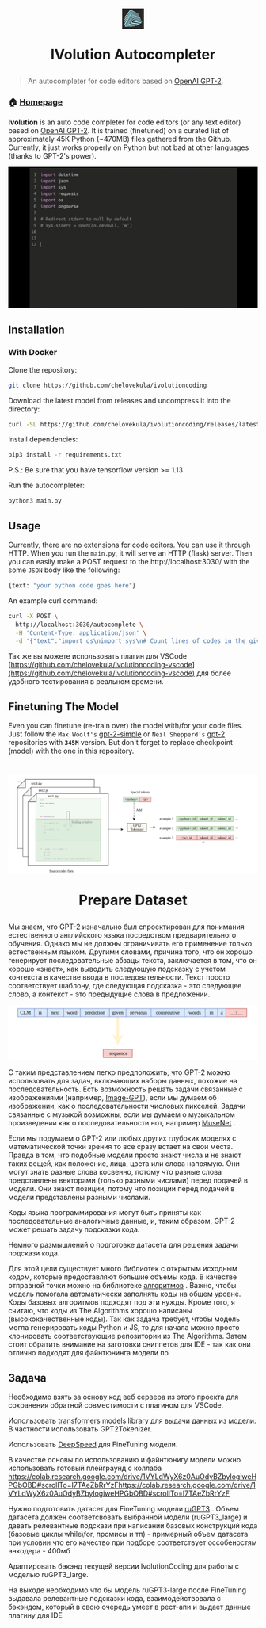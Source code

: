 <h1 align="center"><img src="img/logo.png" alt="IVolution Autocompleter"/><p>IVolution Autocompleter</p></h1>

> An autocompleter for code editors based on [OpenAI GPT-2](https://github.com/openai/gpt-2).

### 🏠 [Homepage](https://ivolution.ai/)

**Ivolution** is an auto code completer for code editors (or any text editor) based on [OpenAI GPT-2](https://github.com/openai/gpt-2). It is trained (finetuned) on a curated list of approximately 45K Python (~470MB) files gathered from the Github. Currently, it just works properly on Python but not bad at other languages (thanks to GPT-2's power).

![Ivolution demo GIF](img/python1.gif)

## Installation

### With Docker

Clone the repository:

```sh
git clone https://github.com/chelovekula/ivolutioncoding
```

Download the latest model from releases and uncompress it into the directory:

```sh
curl -SL https://github.com/chelovekula/ivolutioncoding/releases/latest/download/model.tar.xz | tar -xJC ./ivolutioncoding

```

Install dependencies:

```sh
pip3 install -r requirements.txt
```

P.S.: Be sure that you have tensorflow version >= 1.13

Run the autocompleter:

```sh
python3 main.py
```

## Usage

Currently, there are no extensions for code editors. You can use it through HTTP. When you run the `main.py`, it will serve an HTTP (flask) server. Then you can easily make a POST request to the http://localhost:3030/ with the some `JSON` body like the following:

```sh
{text: "your python code goes here"}
```

An example curl command:

```sh
curl -X POST \
  http://localhost:3030/autocomplete \
  -H 'Content-Type: application/json' \
  -d '{"text":"import os\nimport sys\n# Count lines of codes in the given directory, separated by file extension.\ndef main(directory):\n  line_count = {}\n  for filename in os.listdir(directory):\n    _, ext = os.path.splitext(filename)\n    if ext not"}'
```

Так же вы можете использовать плагин для VSCode [https://github.com/chelovekula/ivolutioncoding-vscode](https://github.com/chelovekula/ivolutioncoding-vscode) для более удобного тестирования в реальном времени.

## Finetuning The Model

Even you can finetune (re-train over) the model with/for your code files. Just follow the `Max Woolf's` [gpt-2-simple](https://github.com/minimaxir/gpt-2-simple) or `Neil Shepperd's` [gpt-2](https://github.com/nshepperd/gpt-2) repositories with **`345M`** version. But don't forget to replace checkpoint (model) with the one in this repository.

<h1 align="center"><img src="img/finetuning.png"/><p>Prepare Dataset</p></h1>

Мы знаем, что GPT-2 изначально был спроектирован для понимания естественного английского языка посредством предварительного обучения. Однако мы не должны ограничивать его применение только естественным языком. Другими словами, причина того, что он хорошо генерирует последовательные абзацы текста, заключается в том, что он хорошо «знает», как выводить следующую подсказку с учетом контекста в качестве ввода в последовательности. Текст просто соответствует шаблону, где следующая подсказка - это следующее слово, а контекст - это предыдущие слова в предложении.

<img src="img/casual_language_modeling.png" />

С таким представлением легко предположить, что GPT-2 можно использовать для задач, включающих наборы данных, похожие на последовательность. Есть возможность решать задачи связанные с изображениями (например, [Image-GPT](https://openai.com/blog/image-gpt/)), если мы думаем об изображении, как о последовательности числовых пикселей. Задачи связанные с музыкой возможны, если мы думаем о музыкальном произведении как о последовательности нот, например [MuseNet](https://openai.com/blog/musenet/) .

Если мы подумаем о GPT-2 или любых других глубоких моделях с математической точки зрения то все сразу встает на свои места. Правда в том, что подобные модели просто знают числа и не знают таких вещей, как положение, лица, цвета или слова напрямую. Они могут знать разные слова косвенно, потому что разные слова представлены векторами (только разными числами) перед подачей в модели. Они знают позиции, потому что позиции перед подачей в модели представлены разными числами.

Коды языка программирования могут быть приняты как последовательные аналогичные данные, и, таким образом, GPT-2 может решать задачу подсказки кода.

Немного размышлений о подготовке датасета для решения задачи подскази кода.

Для этой цели существует много библиотек с открытым исходным кодом, которые предоставляют большие объемы кода. В качестве отправной точки можно на библиотеке [алгоритмов](https://github.com/TheAlgorithms) . Важно, чтобы модель помогала автоматически заполнять коды на общем уровне. Коды базовых алгоритмов подходят под эти нужды. Кроме того, я считаю, что коды из The Algorithms хорошо написаны (высококачественные коды). Так как задача требует, чтобы модель могла генерировать коды Python и JS, то для начала  можно просто клонировать соответствующие репозитории из The Algorithms. Затем стоит обратить внимание на заготовки сниппетов для IDE - так как они отлично подходят для файнтюнинга модели по 

## Задача

Необходимо взять за основу код веб сервера из этого проекта для сохранения обратной совместимости с плагином для VSCode.

Использовать [transformers](https://github.com/huggingface/transformershttps://github.com/huggingface/transformers) models library для выдачи данных из модели. В частности использовать GPT2Tokenizer.

Использовать [DeepSpeed](https://github.com/microsoft/DeepSpeedgithub.com/microsoft/DeepSpeed) для FineTuning модели.

В качестве основы по использованию и файнтюнигу модели можно использовать готовый плейграунд с коллаба https://colab.research.google.com/drive/1VYLdWyX6z0AuOdyBZbylogiweHPGbOBD#scrollTo=I7TAeZbRrYzFhttps://colab.research.google.com/drive/1VYLdWyX6z0AuOdyBZbylogiweHPGbOBD#scrollTo=I7TAeZbRrYzF

Нужно подготовить датасет для FineTuning модели [ruGPT3](https://github.com/sberbank-ai/ru-gpts) . Объем датасета должен соответсвовать выбранной модели (ruGPT3_large) и давать релевантные подскази при написании базовых конструкций кода (базовые циклы while\for, промисы и тп) - примерный объем датасета при условии что его качество при подборе соответствует оссобеностям энкодера - 400мб

Адаптировать бэкэнд текущей версии IvolutionCoding для работы с моделью ruGPT3_large.


На выходе необходимо что бы модель ruGPT3-large после FineTuning выдавала релевантные подсказки кода, взаимодействовала с бэкэндом, который в свою очередь умеет в рест-апи и выдает данные плагину для IDE
